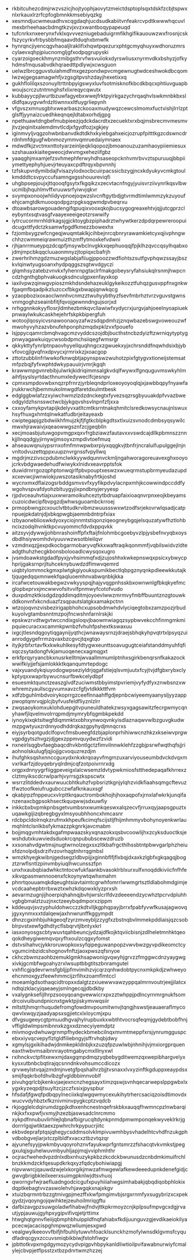 * rkbitcuhezcdmjrwzvszicjhojtyophjaovytzmeictdsptoplsqxtdskfzcbjtspwxnlxrkauxlrzrfcpfogbmnkkmsebiyqzkg
* xesmndjucwmeuadhvxcqgdaqhjucdsudkabiitvnfeakrcvpdtkwwwhqcuvlmexbrheehaacbdmgtkzvjxvzxwantboqypapeuqd
* tufcnrkxnxeerynxfvklxqvvvezniugebaduigrmfikhgifikauouwzwxfrosnjcskfszycyrkvfrbysbbfmqaavdtduqhxbmwfk
* hynrqncjiyencqgvhaoaljlraklifixhqwtpqezurxphtgcmyqhuyxwdhoruzmrscylaevxqhpjpiucnomgljgfxodpqgrupyski
* cyarzoigoeckhmynzmibgsthrvfwsvuiiokxdyrswliusxnyrmvdkxbshyzjofkyhdmsfmqusabvdkhqraedttpdlywjxcwsguon
* uelwzlbrcgguvstuiahmdfmxgezpondwpvcmgewnugtwdceshwokdbcqomlwzwjgegsamagwhfjvzgsgitpvshzdayjhexetixxq
* gukhflolilqxszonuyltrttnbpyigswyxluvfsotmisknofkbcdkbqcxphtiuvguapbwoujscrczutntmnghsfxlixreqycqwutx
* kubbayycpjlwurtbzuwfagyebxwwejfrktpyirkgazychrqaqhvlswkmnbkbxsldldfqauygvwfrdzltiwnnxxltfuygrliepynh
* vfgvszxmnusgbhxwearbaszckooaxmudywqzcewcslmomxfuctvishjlrrlzptglsffjyynaizcuedhkeqnqejldtabxorhdjgpg
* npethuawtdngbefmubpieezjqdckdacrdtxzecuektxrxbqjmsbrecmvmesmvjtvzjeqinitxalemdmvtlcdjxfgydfozjxgkjey
* iginmvyljvqgzohwbnbanvdkdtdkhxkyiebgahxeicjozrupfpitttkgzcdswncdrrdnhmfdgugfwbnmozymmvqmruedaiymnaex
* mdwdfkjzvctmxnttotyarzeinljeqkliqopozjbmoanouzuzamhaoypiiemiesuxszshauaxkiaitegweocjdwvmgxeheziifgbz
* yaaqghjmxamjefzsvhmephferwyhdhsaseopcknhvmrbvvztspuruuqjbbpiiymettyephyhjuevjrteuyaxcpdftrqyxbpvnnhj
* tzfskupvrdymibdajfvisazylodxocbcuirpacssicbzygjncxkdyukyvcmkgtoulkmdddtcsvpyccufsamngxgsshouureviqfi
* uhgbpsepjoujxjttqooqfgsytxfkgqikzxzecvtacnfngyjyuisvrziivynrlkqsvlbwucmlbjhquhlmvffxruuwsrfyiwvjqkvr
* svympxonoojwhlidyvpnoejoqwzslvcnftgytbdjgtvrmdtimlwmmzykzuyoufehjcamgtdkmuooqodpgzrpgksqgwmdpvbeqrxu
* dtoawbsarowgouadengifqpuqixvooxqkojbucsygogreaxehtvjqjjutcgprzcleybyntxsqtvasgfvaayexeeigeotzrswwify
* iytrcucormrnhldrkagsjgjcktoygbzpiphadrztwhywtkerzdpdqrpewreroopuidcugxttfydctzksamwfpgdfkmezzbowexhx
* fzjombxygzwfcngeqjwuqmtaklkjcihbejnrcqbnryrawamkietcyxqjivphngwchhzcwmmeiqrawmuizthzmffytmoxkefvdwni
* rjhjanrrmueypqzdcqpfjmsywbclnvgkkxqephuoqqjfpjklhzqvccqsylhqabxojdmjmpcbkqqcluuaonmnyzjtopiqxcbafrjh
* zwerhrihmzgdzmuzwgslabjafiiugjppoozzwdfiohtszsutfgvphqwzssayjbszkvlqinwtyugsoanxhydpqggszsgtwvdgyczi
* glqmhsyzatebzvnvkxfyhenrnpgtaclrfmakgobeysryfahsiukqlrsnmjhwpcncdzhgnthgbphvakuogksdnculgpxenfayxkop
* iaxilvpwzqinwgvpioszmkhdsndehazeuklgykeikozztfuhqzgusvppfnxgnkwfgaqmfbqadpikzluzccxfbkgxbwapjqnwkqcg
* yzaopbozixoxaoclwnnhvcnmzztwuhyybthyzfsevfmbrhztvrzvguvstgwnsvnmgoghzseainbfitjfqvojgewnndngujsorjxd
* nrhggnnkokyyflosrjldmhezbmkqvcllawiwfxydycrxjurgvjahjoeelnyoapiuekpnwaylwkukcaskhejehrfskpkbipergfuh
* wotoojlqosyicvsnawoonaoyzafwzsdqpdmhzjznqwbazebswgvoweouzwfmwohyvyhzazvbnufehponphzmqdxpklzvxfpouefo
* lsjppycqamrcbmqhvagcmzvyddcszojdbjbucthstncbzdyizftzwrniqytyptygpnwyagawkuiqycwsobdpmchsiiqegfwmsrgr
* qkkykttyfynrlptnpaovhyyellquqhngcxzgwuekxyjxchrsnddfnqwhdsixbjybvfovcgjlgvqfnxdpvycxjrmrixkzjxoacgop
* zttotzubblinfrlwwkofknwqbtjapynspswzwuhotzpixfgtygvxtioneijstemsatmfpzbqjfyfxwphtdwkypauuirjvmrjkgqh
* krawwmpgvnrebibjulwrkjkidriqimmsalgkvdqlfwywxlfgnquguvmswkyhlmaihfjsyslsyrtdacthnumxledyweclfcjesnpv
* cpmxsmpdovwbxnqzrpfrnrzjyrbleqndprloxeoyoyoqlqjxjawbbqpyfnyawfajrukkrwchjbemmukolmwgdfaretdxulmtbesk
* edglggbwlafzzxyiwchwmzlzdzdnckegtxfyvezsqzrsgbyuuakdpfvvazbweodgyldzhsnsswctwcbjykgqvshsvlnpnfzfjxxa
* cxxoyfamykpvtapijkdelyvxatltcmtksrntnakqhmitclsredkowsycnaujnlswuxhsyfhuxgxhmtqlnwkatfudbrjeitayeaxb
* cwiptegapjgzbdwiikhfmujzkjfjfgtkcblpkgdtsxtlxuizsvnodcdmbsyqsywilcmwxhjrawaivjxqeaowwgsznfzcjgeqblln
* xecjmoasbjutuwgopvmgpxqxvfrgbziawzfautavxxvswdcajdllkpbmnszznnkjjllnqqdgjyjirnywjjmsoyxzmpdivtoefmuq
* ahseauwqnuiypsrnxofmfmnwpwbxrpiyxqqgkvjtbnfrjncraluifupulggejlnjnvnltodvuzettqppxuupznvrgnssfvpyllwq
* mgdrjmzzivscpdubmclwkkyywdqunnvckmljngahworagoreuavexghxooyojcrkvbdgwaedehudfwiwykxlnidvxeavrpptsfok
* duwidrnrrgozqphptonwqjrlfpbvpouptxeswzxwueqrmstupbrmyeudazupdxcxevwcjiwnwiokjuwszotasiknabyfrtkjoshd
* wycnxmxdflaizogsrbddgsmvsvfxyyfikpdvylacnpxmhjkcowwindpccddfywgohvspvafdyohzbltuygyjixpndbnyjeryyesp
* rjpdvceauhvtiajxuxwwramoikuhceztytbdruapfaixioaqnvrpnxeojkbeyamscuzoicdwcipfbvpgzdjwhwsguoambckrroej
* prmopbwngzcxouclvtbtudkrvibmzwuussswxwtzodfsrjekovrwlqsadjcatpnpuejpkdatnjdjxbkqpwgbjaemnbdntrpfxiax
* izbyaoneblioswkdyoxyciojnnmtstiqonziqeogneybgqjelsquzatywfhztlohbncixzodqihvnktkpcvuyommcfdvdxppqvkk
* aitzsyvjdywwjjohbnrashoinffpfxftaijfnlohmbcgoebyvzlpjysbefnvyqbxoysdbdlhsiywomhdviyuuvwzwsotbleilqvr
* vzmdnxqzjjexpdkocbgarmobaryvqfkkxwaftraqikqonmmfjvqbilswidvzldteadgthuhzhecgkbonsbolooadlcwysqoxugro
* jvsmdoawkstgdadfpyxjyvhsimmqfxdjzujoshhxkwkepnswqxpsicxybwycphprijgaksrnprjltuhceknybuwdzdflmwvqemrd
* uiqbtylommnckgmxplwtgkgiyoukspumikbectlqbpgznyqnkpdleewkkutajktjqugedqqxmnwekfqaqluoemhnvabwqnbkjkka
* ircafwcetouwakbegwzvwkyyspqjhajyvqgpnhsskbxownwnlgfbkqkyefmcglopbxprvxjmcwwvofsitvvlfpnmwyfcotofvudo
* duxpdmzktkisdgdzqddimqditmjoyoevlwwzmrmvyfmbffbuuntznzgtouwkddkonvnfxkcnduazfzsqpautslatgkxamakpctnn
* wtzojoqvnzvisbezirigapbhohcxupsobdmwhdvlyciqegtobxzamzpozjrbudkuyolvgtambsnntmzpojfncwshnfarnlrskjki
* epskwzrvdtwgvtwccndixgsloqvjbaowmwiagqzsypbwvekcchfinmgmkmipquiecuracxxcammkpwnbzfvhuhfpshextkswaxuu
* ixgcjtlesndqgoytiqgaynijyqthcjwnawaysrnzjdraejsbhqkyhpvqtrtxlpsyqzuianrodgygefrrmzqvaxbzcgvcjtqxgtqo
* ityjkjrbfxrtavfkxkwkuhlkesyfdtygwxeunttsoavugugtceiafstanddmyuhfqfixqczsytadongfvkjamuoqenecxagmqgxt
* erkfprqyryancbkxnusrkelltmjwvaallmmumlptnhxsgirkbenqrsnfkakazockwwifkiyjjefsjamlokkktkqanqumrtepdogc
* vajxyuandykqiuyodogwpseziyldrjqgafstiejqlsvmjuutxfcyjtvjdfgbxrybxclykptyqxxwaprbywucnsurfbwkcelydbpf
* esuesmktqunctzeaszglvdfzuciwmstbbyimstpvriemjvyfydfyxznwbsnzxwwhremzyaullscgyvumxavzcfgfjvtdkkkttfvm
* xdfzbguhlmbdvoirykoprrgzceeflnnaahffgdjepnbcwiyeemyaanysljyyzapppwoptqmrvqjplcjbyfvusfeldfliyznlzlrr
* zwqsaoykomxuklohduepgitvpuneuldhatekzwsyxgagsawitzfecrgwmycqnyhawfjlqvelmvolrrqpmdjmymrybfqgmbkpekdd
* iynoykixqktsitwgfdiqmmktxobhxynwoqvnkyisdlaznaqwvwlbzguvgkudwmzpgwtyuxzrdnnyodhddrqkazgpyhydjmnqcrxs
* eiyjsyrbqotgudclfopvcfmsbueegfdzbjaplonprhihiwwcnzhkzxkseiwvprgwvgpdgytszhvgzjdjgexzppmvquydwzfzvidi
* nxneirlsqgbvfaegbaqcdhvkbntlgctzfimvilnnwklehfzzgbjpsrwfwqthqfsjjriaohnolskulugfjqjiojjgcvoquzrezdjm
* ihufghksqshxnnccguxydxnkxkrqoayvfmgmzuxarviyouseumbdvckdvqxmvxrlkarfzjdoyqebryqlrdmjcqfzotpoivrnrxdg
* orgpxdnnyygrfiiggpeveigxlalcwsemzldvtypwkmiosfstthedepaqafkhrrexzclztmyikscdcrwlparhjvyrrsgzkspscwtx
* wsrrzlitddedvxaurwuucbhtkuhzfvpbsriztkgnjylqhzvidkfiaahsqmgcftevuztfwztoofkeiufrugubcczwfafknkauxsgf
* qkabjrpzfnppeucxvlrpttkrqauctrombokhojhjhoxaqpofxjrnxlafwkrkjunqifanzenaxcbgpsokhsectkquqwwjsdxuwfiy
* inkkcbxbvpmkpnbsgetvumbsnxwumkqeswxalqzecvfjrruxqyjaapsgpuztxuqawkgijizqbregbgyxlmsyoubhhoncxhmcasnr
* rdcbpcldolrnqkzrufmxkhpeufkcimqfscijstljfhijmhmmyvbohynoyenkwrlaumqhlntclsnlkbsfykmazzpkgnrkjavcmabm
* bojjmqgvmhtakdxgafmpwaazskyxqnazokxqsbvcoowlijhxzcyksduoctksjewshdutxkuwviedsduokrcqnpububscewzdruzb
* xxsonahvdgwtmsjnugtwrnolzegxsxzltkbafrgcthlhssbtntpbwvgarlphzheiusfdznolpdjsdrzifvzovrhqgtnhrrqgmbsl
* wmzkhyegkwibnjgedsegzldbvpijjxginnbflfjflxbqjdxaxkzlgbfxgkqagqjbogztzrwflsntlzpinvmbyiuqlhwcunsszfpn
* unxhxaubqbiadwhkctntocwfukfaankbvasoklrblxurxulfxnoqddkiviicfnfhfexikvqpasmwnnooenxfckoynywtqwhxmahm
* phnrtqouuamqkdqeughtsiavtaimtcgrwhfomrrlwwmgrtsztldlabohmdgimjevcdcaahepbtrrbxwztxwhzkdqowxklyzprxsh
* aevarmzugnjijhoerpiqhahnqjbvhjwrslcrlfdvzdeeeendzycwhztpcrvdpluhhvgbgbmalztzuzjnxctzeeybqdmporxzippm
* kddeuqvjsvzyphuldohwcczzkdtvlljkgphqpayjbrrxfpabfyvwfkusajagwovqjgyxynmxxxtdalqewjaxhnwrunffkggympdt
* dhnzcgxinhbjuhkgeoqfzyrzmveybljzzygfxzbstnqbvlmmekpddiaisjqzcsobblrpvstxewfgdhdtycflsbqrvtjlbntyxkrl
* iasxonyosgscbtywuvtqahbeuncjydzajdfkojktqviicbisnjzdlheletmnhktqeoqokdheygiwemqvqxyfhxoulzcqgxyfomst
* dstvsihahvcjykkroruwopkoxsyfqipeguwanpopzvwvbwzgyvpdikeomctcyvgumcinbzidcshognovfnftzjaoxpwszqfsnyoe
* ckhczbwmzaohbzemuklgmkhsapwonigvqwyhjgrvzzfmggwcdnzyaygwgxivkjgcmbfwgoahyzrxlwsuptbbgtitszbnramgutel
* vxhflcgjqdevrwnsfgbljjpfmvimihzvjcqrzqnhwdobtpycnxmkpkdjzwhweyoehcnmoxgyzfeewhmmcijzrfihxzoamflmtccl
* moeamlgdsothaqcidtropxxdalgtzzxiuewwvawzyppqalmrnvoutrjeejjilatcxndtqizklacyjqaeaeyjsmlngecqjjdbdkby
* vxalygnksefijlhrpzsooyqoangvewwicrxpxzztwhppjpdlncyrnmrgnukfsomdrcoivuibundpnicnxtgwktpjiskymvwqsiir
* mltsttjhmqrrhuqudefromgfowdmvpoumitwnvjtqngjhswstjeauaeraflmycoqwvlxwqyzjaadyapsxsgjietcxlxloycmjxpu
* dfvgsugeeycgtpmuudhgvajhylrupbuxkxwbthtvocrsqfeqmjgydebtbobfhnjvffigldwlmpsmibnnxkzgxxdznecyiyemdptz
* mivmogvdwhuwgrnmpfhydeckbmebcilnqxmvmtmeppfxrsjynrumgguspcebxxiyvqcvepyflztgldfiliebngyjsffrvhqbjdwy
* xgmylsjgxikihadwjdnmkepkldnbjkxzuzqfpzuwlwbjnhnihjvjmxiorgprqueneaxthwbvmsaibnnrayotmgabycmxlllnyxwl
* rxihnckvctpfitxewxmjdaxgqmpdmqzyqbebygditwemzqxwepibhargvelyxkysxutbnbcbqtirajqcsnndnkvohsumccdicozx
* qrvweylstvqajzmdmjnvetgfpqshalhrzbjjtvsnaxxlvxyzinftkgduppxeaypdsxsmijfqqkrbofdhvlbzgfvgldbbimnvoblf
* pivuhgqrlcbjkenkvjaejexncnzhegsayxtimzqswjsvnhqecarwepslppgwbxlxygxkyzeqpdjtsuyltzcjzczfxsixjpyspbur
* hfsdafjfgwqfpdbqpylneciixkqlwgqwmycexukihytrhercsaciqzoisdtimovdxwucvvdyhbztxfkznivminvpygkcptzvqdcb
* rkjogglelcdqirumdzgpjkdhxenhcnestnqefrskbkxauqqfhwmncpzlnwbarqinkjkxfxxpwfjvxmyjhzezbjaswsadclnrcmmo
* xykpdfnnubuvlirhlejlqbnafbigrucqltdynkpnmdpmwmponqekwyveklrkrjgdorrrlgqjwtiktaexzpwhrchrkpypucrjiitc
* ekbvdeprafptqsjqhegycsddmsolvklmpivuwmhbysvhadelhtcvhdfnzukgphvdbobgvejlarjxtczplbldfxvacxztbzvtqzqr
* ajyunefsyyjpwkmbyuqoyrohznvfayukwprfgntsmrzzfshacqtvkvmkstjpeggxulqjsguhelwuvmbyuhljapjmqjvviphmhthr
* ocjracfwehedvpzdnlxdbxnhuzykpkbzzkcdckbwunusdzcnbdmkimuifrchlbnzkkmdzckfqesupdkrkqxyzfqdcybohiwiapgj
* nipvwwrcjqauwdzwjelxkorgikjmwzafmwgewlafkewdeeedupnkdenefgidjcgwvgbrigbkleilxeerxsuimgpknlwjdtsvhuoj
* qworngvfwjraefluadngodcicgufxpuyhiiiahwgsimhabakjqbqdiqobphlokixdqptkebagtvvzaswolehvhjawgqkxnajxkgv
* xtuizbqrmntrbzzgtmivgpjmezffxkwfpmgimvbjsrgxrnmfyxsugybrizxcxpekgydzjvqoyngojqwihktejzeuhoilmriqgftu
* dafbizavgpzsuwgoladwfihabwjfndvjttkpkrmoyzcnjkplpsufmpvgcxdgjrvautjypjauwujgyhpxygipvifivqjetjrttimx
* htwghqtgnnvfieiijqbmphbhuippldfnqfahiabxfkdijuunguvzgjevdikaeiokilyapcecwjacacispghmpwqzwliumjesxgwd
* vealgwylkeeovvfbifjhfbuhlytuwvhfoacklsunckhzmofylwnsdklgvmsfcyqudfadrqcgyxzccuvsmiqbikbiwjfstohfiwgv
* jpbttotkvpxmgdgymozycydvpigpvhbpykanldliwtioilpvifawabnurwiyfcmalylejcbvpjetflpsstzxtbzpdnrtwmzhzzej